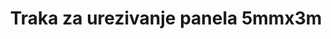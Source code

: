---
layout: product
title: "Traka za urezivanje panela 5mmx3m"
price: "700" 
desc: "Traka za urezivanje panela"
img_path: "/assets/img/AMIG8246.webp"
brand: "AMMO"
available: false
special_offer: false
new: false
soon: false
cat: "070000"
subcat: "070100"
subsubcat: "070105"
sifra: "AMIG8246"
popular: false
spec: false
---